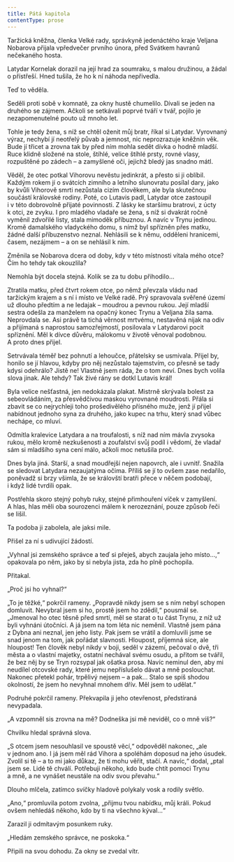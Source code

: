 ```yaml
---
title: Pátá kapitola
contentType: prose
---
```


  

Taržická kněžna, členka Velké rady, správkyně jedenáctého kraje Veljana Nobarova přijala vpředvečer prvního února, před Svátkem havranů nečekaného hosta.

Latydar Kornelak dorazil na její hrad za soumraku, s malou družinou, a žádal o přístřeší. Hned tušila, že ho k ní náhoda nepřivedla.

Teď to věděla.

Seděli proti sobě v komnatě, za okny hustě chumelilo. Dívali se jeden na druhého se zájmem. Ačkoli se setkávali poprvé tváří v tvář, pojilo je nezapomenutelné pouto už mnoho let.

Tohle je tedy žena, s níž se chtěl oženit můj bratr, říkal si Latydar. Vyrovnaný výraz, nechybí jí neotřelý půvab a jemnost, nic neprozrazuje kněžnin věk. Bude jí třicet a zrovna tak by před ním mohla sedět dívka o hodně mladší. Ruce klidně složené na stole, štíhlé, velice štíhlé prsty, rovné vlasy, rozpuštěné po zádech – a zamyšlené oči, jejichž bledý jas snadno mátl.

Věděl, že otec potkal Vihorovu nevěstu jedinkrát, a přesto si ji oblíbil. Každým rokem jí o svátcích zimního a letního slunovratu posílal dary, jako by kvůli Vihorově smrti nezůstala cizím člověkem, ale byla skutečnou součástí královské rodiny. Poté, co Lutavis padl, Latydar otce zastoupil i v této dobrovolně přijaté povinnosti. Z lásky ke staršímu bratrovi, z úcty k otci, ze zvyku. I pro mladého vladaře se žena, s níž si dvakrát ročně vyměnil zdvořilé listy, stala mimoděk příbuznou. A navíc v Trynu jedinou. Kromě damalského vladyckého domu, s nímž byl spřízněn přes matku, žádné další příbuzenstvo neznal. Nehlásili se k němu, odděleni hranicemi, časem, nezájmem – a on se nehlásil k nim.

Změnila se Nobarova dcera od doby, kdy v této místnosti vítala mého otce? Čím ho tehdy tak okouzlila?

Nemohla být docela stejná. Kolik se za tu dobu přihodilo…

Ztratila matku, před čtvrt rokem otce, po němž převzala vládu nad taržickým krajem a s ní i místo ve Velké radě. Prý spravovala svěřené území už dlouho předtím a ne ledajak – moudrou a pevnou rukou. Její mladší sestra odešla za manželem na opačný konec Trynu a Veljana žila sama. Neprovdala se. Asi právě ta tichá věrnost mrtvému, nestavěná nijak na odiv a přijímaná s naprostou samozřejmostí, posilovala v Latydarovi pocit spříznění. Měl k dívce důvěru, málokomu v životě věnoval podobnou. A proto dnes přijel.

Setrvávala téměř bez pohnutí a lehoučce, přátelsky se usmívala. Přijel by, honilo se jí hlavou, kdyby pro něj nezůstalo tajemstvím, co přesně se tady kdysi odehrálo? Jistě ne! Vlastně jsem ráda, že o tom neví. Dnes bych volila slova jinak. Ale tehdy? Tak živé rány se dotkl Lutavis král!

Byla velice nešťastná, jen nedokázala plakat. Mistrně skrývala bolest za sebeovládáním, za přesvědčivou maskou vyrovnané moudrosti. Přála si zbavit se co nejrychleji toho prošedivělého přísného muže, jenž jí přijel nabídnout jednoho syna za druhého, jako kupec na trhu, který snad vůbec nechápe, co mluví.

Odmítla kralevice Latydara a na troufalosti, s níž nad ním mávla zvysoka rukou, mělo kromě nezkušenosti a zoufalství svůj podíl i vědomí, že vladař sám si mladšího syna cení málo, ačkoli moc netušila proč.

Dnes byla jiná. Starší, a snad moudřejší nejen napovrch, ale i uvnitř. Snažila se sledovat Latydara nezaujatýma očima. Příliš se jí to ovšem zase nedařilo, poněvadž si brzy všimla, že se královští bratři přece v něčem podobají, i když lidé tvrdili opak.

Postřehla skoro stejný pohyb ruky, stejné přimhouření víček v zamyšlení. A hlas, hlas měli oba sourozenci málem k nerozeznání, pouze způsob řeči se lišil.

Ta podoba ji zabolela, ale jaksi mile.

Přišel za ní s udivující žádostí.

„Vyhnal jsi zemského správce a teď si přeješ, abych zaujala jeho místo…,“ opakovala po něm, jako by si nebyla jista, zda ho plně pochopila.

Přitakal.

„Proč jsi ho vyhnal?“

„To je těžké,“ pokrčil rameny. „Popravdě nikdy jsem se s ním nebyl schopen domluvit. Nevybral jsem si ho, prostě jsem ho zdědil,“ pousmál se. „Jmenoval ho otec těsně před smrtí, měl se starat o tu část Trynu, z níž už byli vyhnáni útočníci. A já jsem na tom léta nic neměnil. Vlastně jsem pána z Dybna ani neznal, jen jeho listy. Pak jsem se vrátil a domluvili jsme se snad jenom na tom, jak pořádat slavnosti. Hloupost, příjemná sice, ale hloupost! Ten člověk nebyl nikdy v boji, seděl v zázemí, pečoval o dvě, tři města a o vlastní majetky, ostatní nechával svému osudu, a přitom se tvářil, že bez něj by se Tryn rozsypal jak ošatka prosa. Navíc neminul den, aby mi neudílel otcovské rady, které jemu nepříslušelo dávat a mně poslouchat. Nakonec přetekl pohár, trpělivý nejsem – a pak… Stalo se spíš shodou okolností, že jsem ho nevyhnal mnohem dřív. Měl jsem to udělat.“

Podruhé pokrčil rameny. Překvapila ji jeho otevřenost, předstíraná nevypadala.

„A vzpomněl sis zrovna na mě? Dodneška jsi mě neviděl, co o mně víš?“

Chvilku hledal správná slova.

„S otcem jsem nesouhlasil ve spoustě věcí,“ odpověděl nakonec, „ale v jednom ano. I já jsem měl rád Vihora a spoléhám doposud na jeho úsudek. Zvolil si tě – a to mi jako důkaz, že ti mohu věřit, stačí. A navíc,“ dodal, „ptal jsem se. Lidé tě chválí. Potřebuji někoho, kdo bude chtít pomoci Trynu a mně, a ne vynášet neustále na odiv svou převahu.“

Dlouho mlčela, zatímco svíčky hladově polykaly vosk a rodily světlo.

„Ano,“ promluvila potom zvolna, „přijmu tvou nabídku, můj králi. Pokud ovšem nehledáš někoho, kdo by ti na všechno kýval…“

Zarazil ji odmítavým posunkem ruky.

„Hledám zemského správce, ne poskoka.“

Připili na svou dohodu. Za okny se zvedal vítr.
